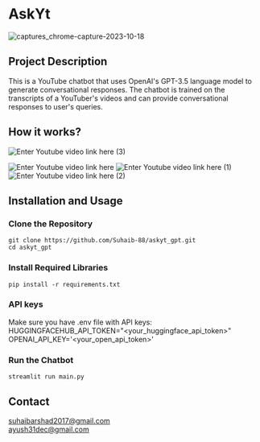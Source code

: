 # AskYt
![captures_chrome-capture-2023-10-18](https://github.com/Suhaib-88/askyt_gpt/assets/73020771/d9984a04-f620-48ea-855b-660950cb9df7)

## Project Description
This is a YouTube chatbot that uses OpenAI's GPT-3.5 language model to generate conversational responses. The chatbot is trained on the transcripts of a YouTuber's videos and can provide conversational responses to user's queries.

## How it works?
![Enter Youtube video link here (3)](https://github.com/Suhaib-88/askyt_gpt/assets/73020771/23c945c5-4638-4854-878d-411a3ac96070)

![Enter Youtube video link here](https://github.com/Suhaib-88/askyt_gpt/assets/73020771/fb1634db-3061-4c39-8fd6-41e2876f87ea)
![Enter Youtube video link here (1)](https://github.com/Suhaib-88/askyt_gpt/assets/73020771/c249fd8f-c2d7-4e5a-964b-bd3dee19c640)
![Enter Youtube video link here (2)](https://github.com/Suhaib-88/askyt_gpt/assets/73020771/50efc522-3e91-4f5d-b01c-325c8708186c)


## Installation and Usage
### Clone the Repository
```
git clone https://github.com/Suhaib-88/askyt_gpt.git
cd askyt_gpt
```
### Install Required Libraries
```
pip install -r requirements.txt
```
### API keys
Make sure you have .env file with API keys:
HUGGINGFACEHUB_API_TOKEN="<your_huggingface_api_token>"
OPENAI_API_KEY='<your_open_api_token>'

### Run the Chatbot
```
streamlit run main.py
```

## Contact
suhaibarshad2017@gmail.com <br>
ayush31dec@gmail.com

